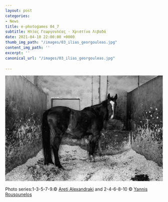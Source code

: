 ```yaml
---
layout: post
categories:
- News
title: e-photogames 04_7
subtitle: Ηλίας Γεωργουλέας - Χριστίνα Λιβαδά
date: 2021-04-10 22:00:00 +0000
thumb_img_path: "/images/03_ilias_georgouleas.jpg"
content_img_path: ''
excerpt: ''
canonical_url: "/images/03_ilias_georgouleas.jpg"

---
```

![](/images/01_iliasgeorgouleas.jpg)

Photo series:1-3-5-7-9.© <a href="https://www.facebook.com/aretialexandraki" target="blank"> Areti Alexandraki</a>  and  2-4-6-8-10  © <a href="https://www.facebook.com/yannis.rousounelos" target="blank"> Yannis Rousounelos</a>
